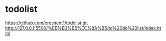 # todolist
https://github.com/creshent1/todolist.git
http://127.0.0.1:5500/%EB%B3%B5%EC%8A%B5/to%20do%20list/index.html
